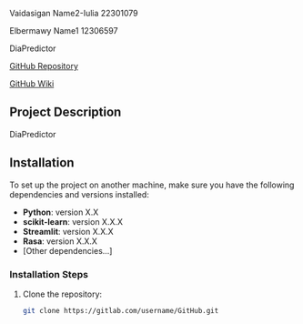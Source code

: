 Vaidasigan Name2-Iulia 22301079

Elbermawy Name1 12306597

DiaPredictor

[GitHub Repository](https://github.com/FaresM7/DiaPredictor)

[GitHub Wiki](https://github.com/FaresM7/DiaPredictor/-/wikis/home)

## Project Description

DiaPredictor

## Installation

To set up the project on another machine, make sure you have the following dependencies and versions installed:

- **Python**: version X.X
- **scikit-learn**: version X.X.X
- **Streamlit**: version X.X.X
- **Rasa**: version X.X.X
- [Other dependencies...]

### Installation Steps
1. Clone the repository:
   ```bash
   git clone https://gitlab.com/username/GitHub.git

